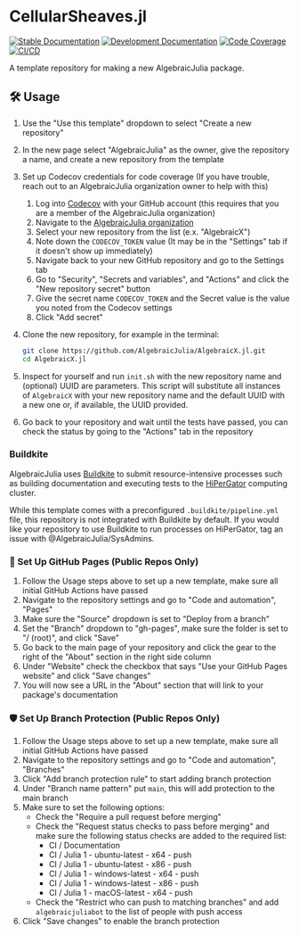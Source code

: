 # CellularSheaves.jl

[![Stable Documentation](https://img.shields.io/badge/docs-stable-blue.svg)](https://AlgebraicJulia.github.io/CellularSheaves.jl/stable)
[![Development Documentation](https://img.shields.io/badge/docs-dev-blue.svg)](https://AlgebraicJulia.github.io/CellularSheaves.jl/dev)
[![Code Coverage](https://codecov.io/gh/AlgebraicJulia/CellularSheaves.jl/branch/main/graph/badge.svg)](https://codecov.io/gh/AlgebraicJulia/CellularSheaves.jl)
[![CI/CD](https://github.com/AlgebraicJulia/CellularSheaves.jl/actions/workflows/julia_ci.yml/badge.svg)](https://github.com/AlgebraicJulia/CellularSheaves.jl/actions/workflows/julia_ci.yml)

A template repository for making a new AlgebraicJulia package.

## 🛠️ Usage

1. Use the "Use this template" dropdown to select "Create a new repository"
2. In the new page select "AlgebraicJulia" as the owner, give the repository a name, and create a new repository from the template
3. Set up Codecov credentials for code coverage (If you have trouble, reach out to an AlgebraicJulia organization owner to help with this)

   1. Log into [Codecov](https://codecov.io) with your GitHub account (this requires that you are a member of the AlgebraicJulia organization)
   2. Navigate to the [AlgebraicJulia organization](https://app.codecov.io/gh/AlgebraicJulia)
   3. Select your new repository from the list (e.x. "AlgebraicX")
   4. Note down the `CODECOV_TOKEN` value (It may be in the "Settings" tab if it doesn't show up immediately)
   5. Navigate back to your new GitHub repository and go to the Settings tab
   6. Go to "Security", "Secrets and variables", and "Actions" and click the "New repository secret" button
   7. Give the secret name `CODECOV_TOKEN` and the Secret value is the value you noted from the Codecov settings
   8. Click "Add secret"

4. Clone the new repository, for example in the terminal:
   ```sh
   git clone https://github.com/AlgebraicJulia/AlgebraicX.jl.git
   cd AlgebraicX.jl
   ```
5. Inspect for yourself and run `init.sh` with the new repository name and (optional) UUID are parameters. This script will substitute all instances of `AlgebraicX` with your new repository name and the default UUID with a new one or, if available, the UUID provided.
6. Go back to your repository and wait until the tests have passed, you can check the status by going to the "Actions" tab in the repository

### Buildkite

AlgebraicJulia uses [Buildkite](https://buildkite.com/) to submit resource-intensive processes such as building documentation and executing tests to the [HiPerGator](https://www.rc.ufl.edu/about/hipergator/) computing cluster.

While this template comes with a preconfigured `.buildkite/pipeline.yml` file, this repository is not integrated with Buildkite by default. If you would like your repository to use Buildkite to run processes on HiPerGator, tag an issue with @AlgebraicJulia/SysAdmins. 

### 📔 Set Up GitHub Pages (Public Repos Only)

1. Follow the Usage steps above to set up a new template, make sure all initial GitHub Actions have passed
2. Navigate to the repository settings and go to "Code and automation", "Pages"
3. Make sure the "Source" dropdown is set to "Deploy from a branch"
4. Set the "Branch" dropdown to "gh-pages", make sure the folder is set to "/ (root)", and click "Save"
5. Go back to the main page of your repository and click the gear to the right of the "About" section in the right side column
6. Under "Website" check the checkbox that says "Use your GitHub Pages website" and click "Save changes"
7. You will now see a URL in the "About" section that will link to your package's documentation

### 🛡️ Set Up Branch Protection (Public Repos Only)

1. Follow the Usage steps above to set up a new template, make sure all initial GitHub Actions have passed
2. Navigate to the repository settings and go to "Code and automation", "Branches"
3. Click "Add branch protection rule" to start adding branch protection
4. Under "Branch name pattern" put `main`, this will add protection to the main branch
5. Make sure to set the following options:
   - Check the "Require a pull request before merging"
   - Check the "Request status checks to pass before merging" and make sure the following status checks are added to the required list:
     - CI / Documentation
     - CI / Julia 1 - ubuntu-latest - x64 - push
     - CI / Julia 1 - ubuntu-latest - x86 - push
     - CI / Julia 1 - windows-latest - x64 - push
     - CI / Julia 1 - windows-latest - x86 - push
     - CI / Julia 1 - macOS-latest - x64 - push
   - Check the "Restrict who can push to matching branches" and add `algebraicjuliabot` to the list of people with push access
6. Click "Save changes" to enable the branch protection
